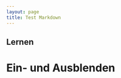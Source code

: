 ```yaml
---
layout: page
title: Test Markdown
---
```


## Lernen

# Ein- und Ausblenden 

<head>
    <script language="JavaScript" type="text/javascript">
      <!--
      function alleAusblenden(){
        var elemente = document.getElementById

("ebenen").getElementsByTagName("p");
        for (var i = 0; i < elemente.length; i++) {
          elemente[i].style.display = "none";
        }
      }
      
      function einblenden(div){
        alleAusblenden()
        document.getElementById(div).style.display = 

"inline";
      }
      
      //-->
    </script>
  </head>
  <body>
  <div id="ebenen">  
    <li><a href="#" onclick="einblenden('ebene2'); return 

false;">Nierenphysiologie</a></li>
    
      <p id="ebene2" style="display:none;">
        Glomerulus<br>Tubulus
      </p>
    
<li><a href="#" onclick="einblenden('ebene3'); return 

false;">nfi </a></li>
       <p id="ebene3" style="display:none;">
        Glomerul<br>Tubul
      </p>
</div>
	</body>

# Ein- und Ausblenden

<div id="akkordeon">
<a class="show" href="#akkordeon">Zusätzliche Infos</a><a class="hide" href="#">Weniger Infos</a>
<div class="inhalt">
<h3>Gut zu Wissen</h3>
Lorem ipsum dolor sit amet, consectetuer adipiscing elit. Aenean commodo ligula eget dolor. Aenean massa. Cum sociis natoque penatibus et magnis dis parturient montes, nascetur ridiculus mus. Donec quam felis, ultricies nec, pellentesque eu, pretium quis, sem. Nulla consequat massa quis enim. Donec pede justo, fringilla vel, aliquet nec, vulputate eget, arcu. In enim justo, rhoncus ut, imperdiet a, venenatis vitae, justo.
</div>
</div>